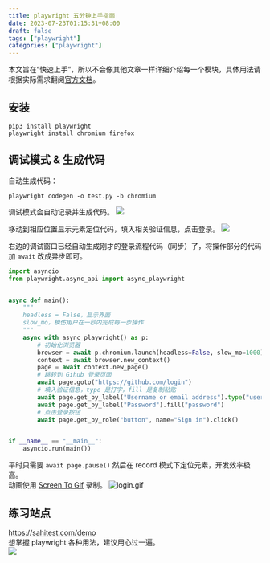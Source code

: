 ```yaml
---
title: playwright 五分钟上手指南
date: 2023-07-23T01:15:31+08:00
draft: false
tags: ["playwright"]
categories: ["playwright"]
---
```


本文旨在“快速上手”，所以不会像其他文章一样详细介绍每一个模块，具体用法请根据实际需求翻阅[官方文档](https://playwright.dev/python/docs/api/class-page)。

## 安装
```pip
pip3 install playwright
playwright install chromium firefox
```

## 调试模式 & 生成代码
自动生成代码：

    playwright codegen -o test.py -b chromium

调试模式会自动记录并生成代码。
![](https://s2.loli.net/2023/07/23/no5YHAKX16PhWLv.png)

移动到相应位置显示元素定位代码，填入相关验证信息，点击登录。
![](https://s2.loli.net/2023/07/23/S5vxr72gXHe4Fn1.png)

右边的调试窗口已经自动生成刚才的登录流程代码（同步）了，将操作部分的代码加 `await` 改成异步即可。
```python
import asyncio
from playwright.async_api import async_playwright


async def main():
    """  
    headless = False，显示界面
    slow_mo，模仿用户在一秒内完成每一步操作
    """
    async with async_playwright() as p:
        # 初始化浏览器
        browser = await p.chromium.launch(headless=False, slow_mo=1000)
        context = await browser.new_context()
        page = await context.new_page()
        # 跳转到 Gihub 登录页面
        await page.goto("https://github.com/login")
        # 填入验证信息，type 是打字，fill 是复制粘贴
        await page.get_by_label("Username or email address").type("username", delay=2000)
        await page.get_by_label("Password").fill("password")
        # 点击登录按钮
        await page.get_by_role("button", name="Sign in").click()


if __name__ == "__main__":
    asyncio.run(main())

```

平时只需要 `await page.pause()` 然后在 record 模式下定位元素，开发效率极高。  
动画使用 [Screen To Gif](https://www.screentogif.com/) 录制。
![login.gif](https://s2.loli.net/2023/07/23/jMiRLtrVAqW4SDY.gif)

## 练习站点
https://sahitest.com/demo  
想掌握 playwright 各种用法，建议用心过一遍。  
![](https://s2.loli.net/2023/07/26/ZcpbDdRMNjGCf37.png)
